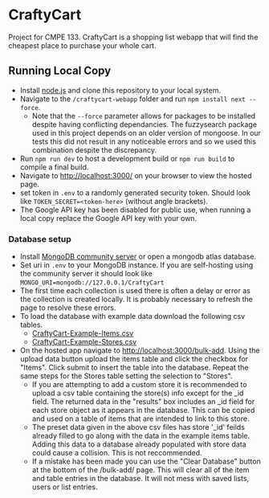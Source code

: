 # CraftyCart
Project for CMPE 133. CraftyCart is a shopping list webapp that will find the cheapest place to purchase your whole cart.

## Running Local Copy
- Install [node.js](https://nodejs.org/en) and clone this repository to your local system.
- Navigate to the `/craftycart-webapp` folder and run `npm install next --force`.
    - Note that the `--force` parameter allows for packages to be installed despite having conflicting dependancies. The fuzzysearch package used in this project depends on an older version of mongoose. In our tests this did not result in any noticeable errors and so we used this combination despite the discrepancy.
- Run `npm run dev` to host a development build or `npm run build` to compile a final build.
- Navigate to [http://localhost:3000/](http://localhost:3000/) on your browser to view the hosted page.
- set token in `.env` to a randomly generated security token. Should look like `TOKEN_SECRET=<token-here>` (without angle brackets).
- The Google API key has been disabled for public use, when running a local copy replace the Google API key with your own.

### Database setup
- Install [MongoDB community server](https://www.mongodb.com/try/download/community) or open a mongodb atlas database.
- Set uri in `.env` to your MongoDB instance. If you are self-hosting using the community server it should look like `MONGO_URI=mongodb://127.0.0.1/CraftyCart`
- The first time each collection is used there is often a delay or error as the collection is created locally. It is probably necessary to refresh the page to resolve these errors.
- To load the database with example data download the following csv tables.
    - [CraftyCart-Example-Items.csv](https://drive.google.com/file/d/1JSn-Bdhq8upBAT2-w9prxiiPK4hqqfAD/view?usp=sharing)
    - [CraftyCart-Example-Stores.csv](https://drive.google.com/file/d/1gmKoGd2gdKAOwjZpxF9hklzdiKFBikFR/view?usp=sharing)
- On the hosted app navigate to [http://localhost:3000/bulk-add](http://localhost:3000/bulk-add). Using the upload data button upload the items table and click the checkbox for "Items". Click submit to insert the table into the database. Repeat the same steps for the Stores table setting the selection to "Stores".
    - If you are attempting to add a custom store it is recommended to upload a csv table containing the store(s) info except for the _id field. The returned data in the "results" box includes an _id field for each store object as it appears in the database. This can be copied and used on a table of items that are intended to link to this store.
    - The preset data given in the above csv files has store '_id' feilds already filled to go along with the data in the example items table. Adding this data to a database already populated with store data could cause a collision. This is not reccommended.
    - If a mistake has been made you can use the "Clear Database" button at the bottom of the /bulk-add/ page. This will clear all of the item and table entries in the database. It will not mess with saved lists, users or list entries.
  

